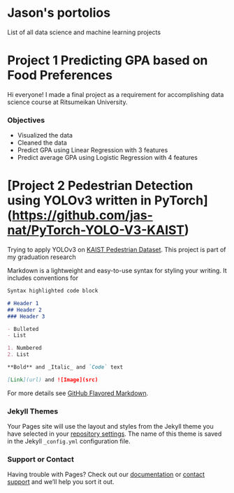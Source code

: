 # Jason's portolios
List of all data science and machine learning projects

# Project 1 Predicting GPA based on Food Preferences

Hi everyone! I made a final project as a requirement for accomplishing data science course at Ritsumeikan University.
### Objectives
- Visualized the data
- Cleaned the data
- Predict GPA using Linear Regression with 3 features
- Predict average GPA using Logistic Regression with 4 features

# [Project 2 Pedestrian Detection using YOLOv3 written in PyTorch] (https://github.com/jas-nat/PyTorch-YOLO-V3-KAIST)

Trying to apply YOLOv3 on [KAIST Pedestrian Dataset](https://soonminhwang.github.io/rgbt-ped-detection/). This project is part of my graduation research



Markdown is a lightweight and easy-to-use syntax for styling your writing. It includes conventions for

```markdown
Syntax highlighted code block

# Header 1
## Header 2
### Header 3

- Bulleted
- List

1. Numbered
2. List

**Bold** and _Italic_ and `Code` text

[Link](url) and ![Image](src)
```

For more details see [GitHub Flavored Markdown](https://guides.github.com/features/mastering-markdown/).

### Jekyll Themes

Your Pages site will use the layout and styles from the Jekyll theme you have selected in your [repository settings](https://github.com/jas-nat/Data-Science-portfolio/settings). The name of this theme is saved in the Jekyll `_config.yml` configuration file.

### Support or Contact

Having trouble with Pages? Check out our [documentation](https://help.github.com/categories/github-pages-basics/) or [contact support](https://github.com/contact) and we’ll help you sort it out.
